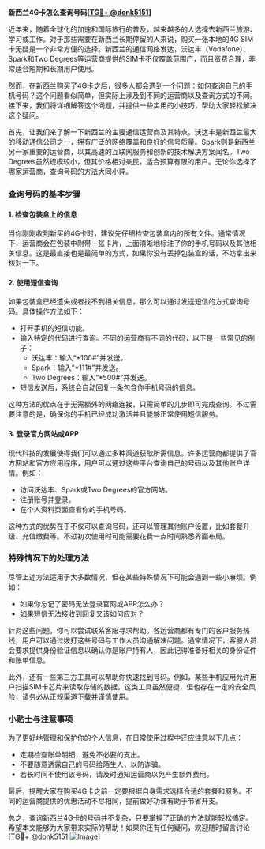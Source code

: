 **新西兰4G卡怎么查询号码[[TG💪+ @donk5151](https://t.me/s/donk5151)]**

近年来，随着全球化的加速和国际旅行的普及，越来越多的人选择去新西兰旅游、学习或工作。对于那些需要在新西兰长期停留的人来说，购买一张本地的4G SIM卡无疑是一个非常方便的选择。新西兰的通信网络发达，沃达丰（Vodafone）、Spark和Two Degrees等运营商提供的SIM卡不仅覆盖范围广，而且资费合理，非常适合短期和长期用户使用。

然而，在新西兰购买了4G卡之后，很多人都会遇到一个问题：如何查询自己的手机号码？这个问题看似简单，但实际上涉及到不同的运营商以及查询方式的不同。接下来，我们将详细解答这个问题，并提供一些实用的小技巧，帮助大家轻松解决这个疑问。

首先，让我们来了解一下新西兰的主要通信运营商及其特点。沃达丰是新西兰最大的移动通信公司之一，拥有广泛的网络覆盖和良好的信号质量。Spark则是新西兰另一家重要的运营商，以其高速的互联网服务和创新的技术解决方案闻名。Two Degrees虽然规模较小，但其价格相对亲民，适合预算有限的用户。无论你选择了哪家运营商，查询号码的方法大同小异。

### 查询号码的基本步骤

#### 1. 检查包装盒上的信息
当你刚刚收到新买的4G卡时，建议先仔细检查包装盒内的所有文件。通常情况下，运营商会在包装中附带一张卡片，上面清晰地标注了你的手机号码以及其他相关信息。这是最直接也是最简单的方式，如果你没有丢掉包装盒的话，不妨拿出来核对一下。

#### 2. 使用短信查询
如果包装盒已经遗失或者找不到相关信息，那么可以通过发送短信的方式查询号码。具体操作方法如下：
- 打开手机的短信功能。
- 输入特定的代码进行查询。不同的运营商有不同的代码，以下是一些常见的例子：
  - 沃达丰：输入“*100#”并发送。
  - Spark：输入“*111#”并发送。
  - Two Degrees：输入“*500#”并发送。
- 短信发送后，系统会自动回复一条包含你手机号码的信息。

这种方法的优点在于无需额外的网络连接，只需简单的几步即可完成查询。不过需要注意的是，确保你的手机已经成功激活并且能够正常使用短信服务。

#### 3. 登录官方网站或APP
现代科技的发展使得我们可以通过多种渠道获取所需信息。许多运营商都提供了官方网站和官方应用程序，用户可以通过这些平台查询自己的号码以及其他账户详情。例如：
- 访问沃达丰、Spark或Two Degrees的官方网站。
- 注册账号并登录。
- 在个人资料页面查看你的手机号码。

这种方式的优势在于不仅可以查询号码，还可以管理其他账户设置，比如套餐升级、充值缴费等。不过初次使用时可能需要花费一点时间熟悉界面布局。

### 特殊情况下的处理方法

尽管上述方法适用于大多数情况，但在某些特殊情况下可能会遇到一些小麻烦。例如：
- 如果你忘记了密码无法登录官网或APP怎么办？
- 如果短信无法接收到回复又该如何应对？

针对这些问题，你可以尝试联系客服寻求帮助。各运营商都有专门的客户服务热线，用户可以通过拨打这些号码与工作人员沟通解决问题。通常情况下，客服人员会要求提供身份验证信息以确认你是账户持有人，因此记得准备好相关的身份证件和账单信息。

此外，还有一些第三方工具可以帮助你快速找到号码。例如，某些手机应用允许用户扫描SIM卡芯片来读取存储的数据。这类工具虽然便捷，但也存在一定的安全风险，请务必从正规渠道下载并谨慎使用。

### 小贴士与注意事项

为了更好地管理和保护你的个人信息，在日常使用过程中还应注意以下几点：
- 定期检查账单明细，避免不必要的支出。
- 不要随意透露自己的号码给陌生人，以防诈骗。
- 若长时间不使用该号码，请及时通知运营商以免产生额外费用。

最后，提醒大家在购买4G卡之前一定要根据自身需求选择合适的套餐和服务。不同的运营商提供的优惠活动不尽相同，提前做好功课有助于节省开支。

总之，查询新西兰4G卡的号码并不复杂，只要掌握了正确的方法就能轻松搞定。希望本文能够为大家带来实际的帮助！如果你还有任何疑问，欢迎随时留言讨论[[TG💪+ @donk5151](https://t.me/s/donk5151) ![Image](https://i.postimg.cc/rwNCRYN7/Snipaste-2025-04-30-17-27-05.png)]